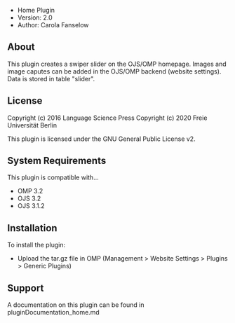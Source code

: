 - Home Plugin
- Version: 2.0
- Author: Carola Fanselow

About
-----
This plugin creates a swiper slider on the OJS/OMP homepage. Images and image caputes can be added in the OJS/OMP backend (website settings). Data is stored in table "slider". 

License
-------
Copyright (c) 2016 Language Science Press
Copyright (c) 2020 Freie Universität Berlin

This plugin is licensed under the GNU General Public License v2. 

System Requirements
-------------------
This plugin is compatible with...
 - OMP 3.2
 - OJS 3.2
 - OJS 3.1.2

Installation
------------
To install the plugin:
 - Upload the tar.gz file in OMP (Management > Website Settings > Plugins > Generic Plugins)

Support
---------------
A documentation on this plugin can be found in pluginDocumentation_home.md



